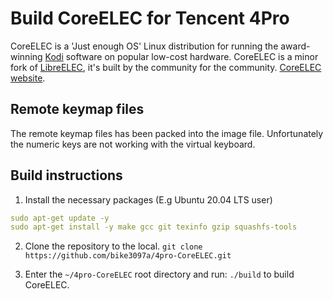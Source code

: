 # Build CoreELEC for Tencent 4Pro
CoreELEC is a 'Just enough OS' Linux distribution for running the award-winning [Kodi](https://kodi.tv) software on popular low-cost hardware. CoreELEC is a minor fork of [LibreELEC](https://libreelec.tv), it's built by the community for the community. [CoreELEC website](http://coreelec.org).  

## Remote keymap files
The remote keymap files has been packed into the image file. Unfortunately the numeric keys are not working with the virtual keyboard.

## Build instructions
1. Install the necessary packages (E.g Ubuntu 20.04 LTS user)
```yaml
sudo apt-get update -y
sudo apt-get install -y make gcc git texinfo gzip squashfs-tools
```

2. Clone the repository to the local. `git clone https://github.com/bike3097a/4pro-CoreELEC.git`

3. Enter the `~/4pro-CoreELEC` root directory and run: `./build` to build CoreELEC.
